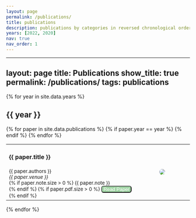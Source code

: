 ```yaml
---
layout: page
permalink: /publications/
title: publications
description: publications by categories in reversed chronological order. generated by jekyll-scholar.
years: [2022, 2020]
nav: true
nav_order: 1
---
```

<!-- _pages/publications.md -->
<!-- <div class="publications">

{%- for y in page.years %}
  <h2 class="year">{{y}}</h2>
  {% bibliography -f papers -q @*[year={{y}}]* %}
{% endfor %}

</div> -->

---
layout: page
title: Publications
show_title: true
permalink: /publications/
tags: publications
---


<link rel="stylesheet" href="https://cdnjs.cloudflare.com/ajax/libs/font-awesome/4.7.0/css/font-awesome.min.css">


<style>
  .btn {
  background-color: #A0D4A4;
  color: white;
  padding: 0px 4px;
  text-align: center;
  display: inline-block;
  cursor: pointer;
  border-radius: 6px
  }
  .btn:hover {
      background-color: #999;
  }
</style>


{% for year in site.data.years %}
<h2>{{ year }}</h2>
<div>
  <table>
    {% for paper in site.data.publications %}
    {% if paper.year == year %}
    <tr>
      <td>
        <h4>{{ paper.title }}</h4>
	      <small>{{ paper.authors }}<br>
        <i>{{ paper.venue }}</i><br>
        {% if paper.note.size > 0 %}
    	    {{ paper.note }}<br>
    	  {% endif %}
        {% if paper.pdf.size > 0 %}
        <a href="{{ paper.pdf }}" style="text-decoration:none;"><button class="btn">
          <i class="fa fa-puzzle-piece"></i> Read Paper</button></a>
        {% endif %}</small>
      </td>
      <td style="vertical-align:middle; width:30%;">
        <center><img src="{{ paper.figure }}" style="max-height:200px; border-radius:10px;" /></center>
      </td>
    </tr>
    {% endif %}
    {% endfor %}
  </table>
</div>
{% endfor %}